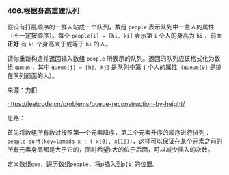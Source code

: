 ### 406.根据身高重建队列

假设有打乱顺序的一群人站成一个队列，数组 `people` 表示队列中一些人的属性（不一定按顺序）。每个 `people[i] = [hi, ki]` 表示第 `i` 个人的身高为 `hi` ，前面 **正好** 有 `ki` 个身高大于或等于 `hi` 的人。

请你重新构造并返回输入数组 `people` 所表示的队列。返回的队列应该格式化为数组 `queue` ，其中 `queue[j] = [hj, kj]` 是队列中第 `j` 个人的属性（`queue[0]` 是排在队列前面的人）。

来源：力扣

https://leetcode.cn/problems/queue-reconstruction-by-height/



思路：

​			首先将数组所有数对按照第一个元素降序，第二个元素升序的顺序进行排列：`people.sort(key=lambda x : (-x[0], x[1]))`，这样可以保证在某个元素之前的所有元素身高都是大于它的，同时希望`k`大的位于后面，可以减少插入的次数。

​		定义数组`que`，遍历数组`people`，将p插入到`p[1]`的位置。